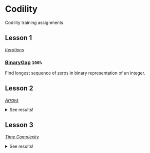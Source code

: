 # Codility
Codility training assignments

## Lesson 1
[_Iterations_](https://codility.com/media/train/Iterations.pdf)
### [BinaryGap](https://github.com/mm3l/Codility/tree/master/binarygap) `100%`
Find longest sequence of zeros in binary representation of an integer.
## Lesson 2
[_Arrays_](https://codility.com/media/train/0-Arrays.pdf)
<details>
  <summary>See results!</summary>

### [OddOccurrencesInArray](https://github.com/mm3l/Codility/tree/master/OddOccurrencesInArray) `100%` `Time Complexity: O(n)`
Find value that occurs in odd number of elements.
### [CyclicRotation](https://github.com/mm3l/Codility/tree/master/CyclicRotation) `100%` `Time Complexity: O(n)`
Rotate an array to the right by a given number of steps.
</details>

## Lesson 3
[_Time Complexity_](https://codility.com/media/train/1-TimeComplexity.pdf)
<details>
  <summary>See results!</summary>
  
### [FrogJmp](https://github.com/mm3l/Codility/tree/master/FrogJmp) `100` `Time Complexity: O(n)`
Count minimal number of jumps from position X to Y.
### PermMissingElem `100%` `Time Complexity: O(N) or O(N * log(N))
Find the missing element in a given permutation.
### TapeEquilibrium
Minimize the value |(A[0] + ... + A[P-1]) - (A[P] + ... + A[N-1])|.
</details>
